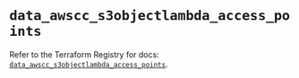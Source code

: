 # `data_awscc_s3objectlambda_access_points`

Refer to the Terraform Registry for docs: [`data_awscc_s3objectlambda_access_points`](https://registry.terraform.io/providers/hashicorp/awscc/0.70.0/docs/data-sources/s3objectlambda_access_points).
